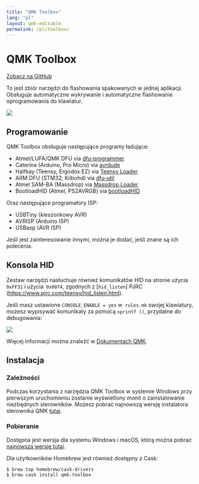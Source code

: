 ```yaml
---
title: "QMK Toolbox"
lang: "pl"
layout: qmk-editable
permalink: /pl/toolbox/
---
```

# QMK Toolbox

[Zobacz na GitHub](https://github.com/qmk/qmk_toolbox)

To jest zbiór narzędzi do flashowania spakowanych w jednej aplikacji. Obsługuje automatyczne wykrywanie i automatyczne flashowanie oprogramowania do klawiatur.

![](https://i.imgur.com/7bFh7vJ.png)

## Programowanie

QMK Toolbox obsługuje następujące programy ładujące:

 - Atmel/LUFA/QMK DFU via [dfu-programmer](http://dfu-programmer.github.io/)
 - Caterina (Arduino, Pro Micro) via [avrdude](http://nongnu.org/avrdude/)
 - Halfkay (Teensy, Ergodox EZ) via [Teensy Loader](https://pjrc.com/teensy/loader_cli.html)
 - ARM DFU (STM32, Kiibohd) via [dfu-util](http://dfu-util.sourceforge.net/)
 - Atmel SAM-BA (Massdrop) via [Massdrop Loader](https://github.com/massdrop/mdloader)
 - BootloadHID (Atmel, PS2AVRGB) via [bootloadHID](https://www.obdev.at/products/vusb/bootloadhid.html)

Oraz następujące programatory ISP:

 - USBTiny (kieszonkowy AVR)
 - AVRISP (Arduino ISP)
 - USBasp (AVR ISP)

Jeśli jest zainteresowanie innymi, można je dodać, jeśli znane są ich polecenia.

## Konsola HID

Zestaw narzędzi nasłuchuje również komunikatów HID na stronie użycia `0xFF31` i użycia` 0x0074`, zgodnych z [`hid_listen`] PJRC (https://www.pjrc.com/teensy/hid_listen.html).

Jeśli masz ustawione `CONSOLE_ENABLE = yes` w` rules.mk` swojej klawiatury, możesz wypisywać komunikaty za pomocą `xprintf ()`, przydatne do debugowania:

![](https://i.imgur.com/03xuJhU.png)

Więcej informacji można znaleźć w [Dokumentach QMK](https://docs.qmk.fm/#/newbs_testing_debugging?id=debugging).

## Instalacja

### Zależności

Podczas korzystania z narzędzia QMK Toolbox w systemie Windows przy pierwszym uruchomieniu zostanie wyświetlony monit o zainstalowanie niezbędnych sterowników. Możesz pobrać najnowszą wersję instalatora sterownika QMK [tutaj](https://github.com/qmk/qmk_driver_installer/releases).

### Pobieranie

Dostępna jest wersja dla systemu Windows i macOS, którą można pobrać [najnowszą wersję tutaj](https://github.com/qmk/qmk_toolbox/releases).

Dla użytkowników Homebrew jest również dostępny z Cask:

```
$ brew tap homebrew/cask-drivers
$ brew cask install qmk-toolbox
```

